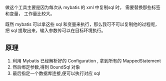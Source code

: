 做这个工具主要是因为每次从 mybatis 的 xml 中复制sql 时， 需要替换那些标签和变量， 工作量比较大。

既然 mybatis 可以拿这些 sql 和变量来执行，那么我可不可以复制他的过程呢，把 sql 提取出来，输入参数传可以在目标环境执行。

## 原理

1. 利用 Mybatis 已经解析好的 Configuration , 拿到所有的 MappedStatement 
2. 然后绑定参数,得到 BoundSql 对象
3. 最后指定一个数据库连接,便可以执行对应 sql  
